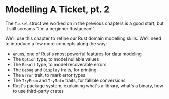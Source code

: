 # Modelling A Ticket, pt. 2

The `Ticket` struct we worked on in the previous chapters is a good start,
but it still screams "I'm a beginner Rustacean!".

We'll use this chapter to refine our Rust domain modelling skills.
We'll need to introduce a few more concepts along the way:

- `enum`s, one of Rust's most powerful features for data modeling
- The `Option` type, to model nullable values
- The `Result` type, to model recoverable errors
- The `Debug` and `Display` traits, for printing
- The `Error` trait, to mark error types
- The `TryFrom` and `TryInto` traits, for fallible conversions
- Rust's package system, explaining what's a library, what's a binary, how to use third-party crates
